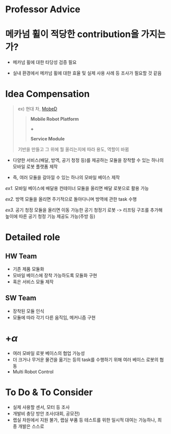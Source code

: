 # **Professor Advice**

# 메카넘 휠이 적당한 contribution을 가지는가?
- 메카넘 휠에 대한 타당성 검증 필요

- 실내 환경에서 메카넘 휠에 대한 효율 및 실제 사용 사례 등 조사가 필요할 것 같음

# Idea Compensation
> ex) 현대 차, [MobeD](https://www.youtube.com/watch?v=KeVDFvYofks)
> 
>> **Mobile Robot Platform**
>>
>> **\+**
>>
>> **Service Module**
>
> 기반을 만들고 그 위에 뭘 올리는지에 따라 용도, 역할이 바뀜

- 다양한 서비스(배달, 방역, 공기 청정 등)를 제공하는 모듈을 장착할 수 있는 하나의 모바일 로봇 플랫폼 제작

- 즉, 여러 모듈을 갈아낄 수 있는 하나의 모바일 베이스 제작

*ex1.* 모바일 베이스에 배달용 컨테이너 모듈을 올리면 배달 로봇으로 활용 가능

*ex2.* 방역 모듈을 올리면 주기적으로 돌아다니며 방역에 관한 task 수행

*ex3.* 공기 청정 모듈을 올리면 이동 가능한 공기 청정기 로봇 -> 리프팅 구조를 추가해 높이에 따른 공기 청정 기능 제공도 가능(주방 등)

# Detailed role
## HW Team
- 기존 제품 모듈화
- 모바일 베이스에 장착 가능하도록 모듈화 구현
- 혹은 서비스 모듈 제작

## SW Team
- 장착된 모듈 인식
- 모듈에 따라 각기 다른 움직임, 메커니즘 구현

# $+\alpha$
- 여러 모바일 로봇 베이스의 협업 가능성
- 더 크거나 무거운 물건을 옮기는 등의 task를 수행하기 위해 여러 베이스 로봇의 협동
- Multi Robot Control

# To Do & To Consider
- 실제 사용할 센서, 모터 등 조사
- 개발비 충당 방안 조사(대회, 공모전)
- 랩실 차원에서 지원 불가, 랩실 부품 등 테스트를 위한 일시적 대여는 가능하나, 최종 개발은 스스로
